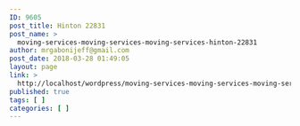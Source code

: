 ```yaml
---
ID: 9605
post_title: Hinton 22831
post_name: >
  moving-services-moving-services-moving-services-hinton-22831
author: mrgabonijeff@gmail.com
post_date: 2018-03-28 01:49:05
layout: page
link: >
  http://localhost/wordpress/moving-services-moving-services-moving-services-hinton-22831/
published: true
tags: [ ]
categories: [ ]
---
```

